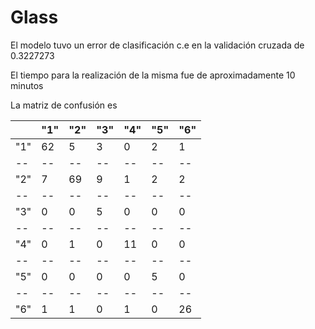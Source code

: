 # Glass
El modelo tuvo un error de clasificación c.e en la validación cruzada de 0.3227273

El tiempo para la realización de la misma fue de aproximadamente 10 minutos

La matriz de confusión es 

| |"1"| "2" |"3" |"4" |"5" |"6"|
|--|--|--|--|--|--|--|
|"1" |62 |5 |3 |0 |2 |1|
|--|--|--|--|--|--|--|
|"2"| 7| 69| 9| 1| 2| 2|
|--|--|--|--|--|--|--|
|"3" |0 |0 |5 |0 |0 |0|
|--|--|--|--|--|--|--|
|"4"| 0| 1| 0| 11| 0| 0|
|--|--|--|--|--|--|--|
|"5"| 0| 0| 0| 0| 5| 0|
|--|--|--|--|--|--|--|
|"6"| 1| 1| 0| 1| 0| 26|
